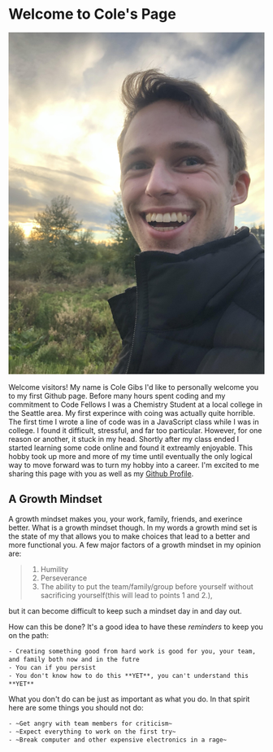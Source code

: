 # Welcome to Cole's Page

![Picture of Cole! Lucky you!](/profile-photo.jpeg)

Welcome visitors! My name is Cole Gibs I'd like to personally welcome you to my first Github page. Before many hours spent coding and my commitment to Code Fellows I was a Chemistry Student at a local college in the Seattle area. My first experince with coing was actually quite horrible. The first time I wrote a line of code was in a JavaScript class while I was in college. I found it difficult, stressful, and far too particular. However, for one reason or another, it stuck in my head. Shortly after my class ended I started learning some code online and found it extreamly enjoyable. This hobby took up more and more of my time until eventually the only logical way to move forward was to turn my hobby into a career. I'm excited to me sharing this page with you as well as my [Github Profile](https://github.com/colegibbs).

## A Growth Mindset

A growth mindset makes you, your work, family, friends, and exerince better. What is a growth mindset though. In my words a growth mind set is the state of my that allows you to make choices that lead to a better and more functional you. A few major factors of a growth mindset in my opinion are:
> 1. Humility
> 2. Perseverance
> 3. The ability to put the team/family/group before yourself without sacrificing yourself(this will lead to points 1 and 2.),<br>

but it can become difficult to keep such a mindset day in and day out. 

How can this be done? It's a good idea to have these *reminders* to keep you on the path:
```
- Creating something good from hard work is good for you, your team, and family both now and in the futre
- You can if you persist
- You don't know how to do this **YET**, you can't understand this **YET**
```
What you don't do can be just as important as what you do. In that spirit here are some things you should not do:
```
- ~Get angry with team members for criticism~
- ~Expect everything to work on the first try~
- ~Break computer and other expensive electronics in a rage~
```
